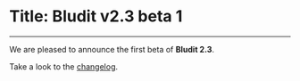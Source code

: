# Title: Bludit v2.3 beta 1
<!-- Date: 2018-02-26 18:00:00 -->
---
We are pleased to announce the first beta of **Bludit 2.3**.

Take a look to the [changelog](https://github.com/bludit/bludit/releases/tag/2.3-beta-1).